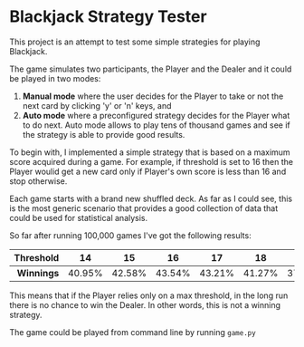 # Blackjack Strategy Tester

This project is an attempt to test some simple strategies for playing Blackjack.

The game simulates two participants, the Player and the Dealer and it could be played in two modes:
 
 1. __Manual mode__ where the user decides for the Player to take or not the next card by clicking 'y' or 'n' keys, and 
 2. __Auto mode__ where a preconfigured strategy decides for the Player what to do next. Auto mode allows to play tens of thousand games and see if the strategy is able to provide good results.
 
To begin with, I implemented a simple strategy that is based on a maximum score acquired during a game. For example, if threshold is set to 16 then the Player woulid get a new card only if Player's own score is less than 16 and stop otherwise.
 
Each game starts with a brand new shuffled deck. As far as I could see, this is the most generic scenario that provides a good collection of data that could be used for statistical analysis.
 
So far after running 100,000 games I've got the following results: 

|__Threshold__| 14| 15| 16| 17| 18| 19| 20|
|------------:|---|---|---|---|---|---|---|
|__Winnings__|40.95%|42.58%|43.54%|43.21%|41.27%|37.41%|30.41%|
 

This means that if the Player relies only on a max threshold, in the long run there is no chance to win the Dealer. In other words, this is not a winning strategy.  


The game could be played from command line by running ```game.py```
